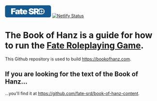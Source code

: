 [![](https://github.com/fate-srd/.github/blob/main/img/Fate-CI-style-badge.svg)](https://github.com/fate-srd)
[![Netlify Status](https://api.netlify.com/api/v1/badges/842fa580-c6b6-4193-aa0e-8ed0612cb4e6/deploy-status)](https://app.netlify.com/sites/book-of-hanz/deploys)

# The Book of Hanz is a guide for how to run the [Fate Roleplaying Game](https://fate-srd.com).

This Github repository is used to build https://bookofhanz.com.

## If you are looking for the text of the Book of Hanz...

...you'll find it at https://github.com/fate-srd/book-of-hanz-content.
